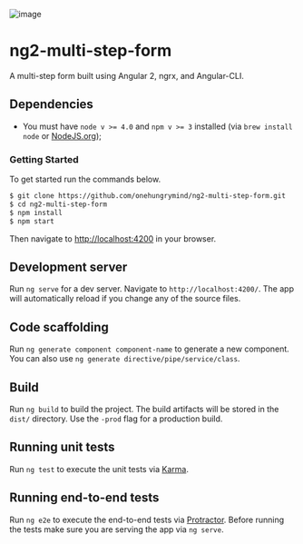 ![image](https://cloud.githubusercontent.com/assets/1544557/19788947/885dd870-9c60-11e6-99fb-d1a3f6fb08bf.png)
# ng2-multi-step-form

A multi-step form built using Angular 2, ngrx, and Angular-CLI.

## Dependencies
- You must have `node v >= 4.0` and `npm v >= 3` installed (via `brew install node` or [NodeJS.org](https://nodejs.org/en/));

### Getting Started

To get started run the commands below.

```bash
$ git clone https://github.com/onehungrymind/ng2-multi-step-form.git
$ cd ng2-multi-step-form
$ npm install
$ npm start
```

Then navigate to [http://localhost:4200](http://localhost:4200/#/items) in your browser.

## Development server
Run `ng serve` for a dev server. Navigate to `http://localhost:4200/`. The app will automatically reload if you change any of the source files.

## Code scaffolding

Run `ng generate component component-name` to generate a new component. You can also use `ng generate directive/pipe/service/class`.

## Build

Run `ng build` to build the project. The build artifacts will be stored in the `dist/` directory. Use the `-prod` flag for a production build.

## Running unit tests

Run `ng test` to execute the unit tests via [Karma](https://karma-runner.github.io).

## Running end-to-end tests

Run `ng e2e` to execute the end-to-end tests via [Protractor](http://www.protractortest.org/).
Before running the tests make sure you are serving the app via `ng serve`.
